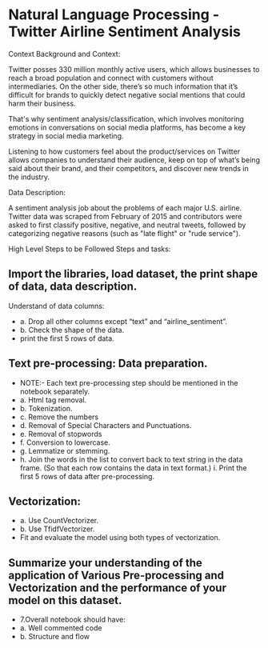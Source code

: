 # Natural Language Processing -Twitter Airline Sentiment Analysis

Context
Background and Context:

Twitter posses 330 million monthly active users, which allows businesses to reach a broad population and connect with customers without intermediaries. On the other side, there’s so much information that it’s difficult for brands to quickly detect negative social mentions that could harm their business.

That's why sentiment analysis/classification, which involves monitoring emotions in conversations on social media platforms, has become a key strategy in social media marketing.

Listening to how customers feel about the product/services on Twitter allows companies to understand their audience, keep on top of what’s being said about their brand, and their competitors, and discover new trends in the industry.

Data Description:

A sentiment analysis job about the problems of each major U.S. airline. Twitter data was scraped from February of 2015 and contributors were asked to first classify positive, negative, and neutral tweets, followed by categorizing negative reasons (such as "late flight" or "rude service").

High Level Steps to be Followed
Steps and tasks:

## Import the libraries, load dataset, the print shape of data, data description. 
Understand of data columns: 
* a. Drop all other columns except “text” and “airline_sentiment”.
* b. Check the shape of the data.
* print the first 5 rows of data.
## Text pre-processing: Data preparation. 
* NOTE:- Each text pre-processing step should be mentioned in the notebook separately.
* a. Html tag removal.
* b. Tokenization.
* c. Remove the numbers
* d. Removal of Special Characters and Punctuations.
* e. Removal of stopwords
* f. Conversion to lowercase.
* g. Lemmatize or stemming.
* h. Join the words in the list to convert back to text string in the data frame. (So that each row contains the data in text format.)
i. Print the first 5 rows of data after pre-processing.
## Vectorization: 
* a. Use CountVectorizer.
* b. Use TfidfVectorizer.
* Fit and evaluate the model using both types of vectorization. 
## Summarize your understanding of the application of Various Pre-processing and Vectorization and the performance of your model on this dataset. 
* 7.Overall notebook should have:
* a. Well commented code
* b. Structure and flow

